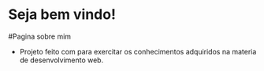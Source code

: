 # Seja bem vindo!

#Pagina sobre mim
- Projeto feito com para exercitar os conhecimentos adquiridos na materia de desenvolvimento web.
